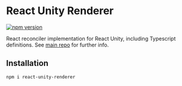 # React Unity Renderer

[![npm version](https://badge.fury.io/js/react-unity-renderer.svg)](https://badge.fury.io/js/react-unity-renderer)

React reconciler implementation for React Unity, including Typescript definitions. 
See [main repo](https://github.com/KurtGokhan/react-unity) for further info.

## Installation

```
npm i react-unity-renderer
```
